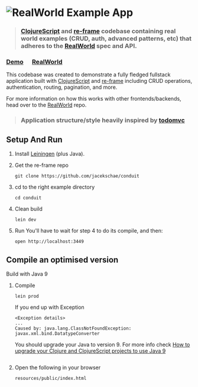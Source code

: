 # ![RealWorld Example App](https://cloud.githubusercontent.com/assets/556934/25448267/85369fdc-2a7d-11e7-9613-ab5ce5e1800f.png)

> ### [ClojureScript](https://clojurescript.org/) and [re-frame](https://github.com/Day8/re-frame) codebase containing real world examples (CRUD, auth, advanced patterns, etc) that adheres to the [RealWorld](https://github.com/gothinkster/realworld-example-apps) spec and API.

### [Demo](https://jacekschae.github.io/conduit) &nbsp;&nbsp;&nbsp;&nbsp; [RealWorld](https://github.com/gothinkster/realworld)

This codebase was created to demonstrate a fully fledged fullstack application built with
[ClojureScript](https://clojurescript.org/) and [re-frame](https://github.com/Day8/re-frame) including CRUD operations,
authentication, routing, pagination, and more.

For more information on how this works with other frontends/backends, head over to the
[RealWorld](https://github.com/gothinkster/realworld) repo.

> ### Application structure/style heavily inspired by [todomvc](https://github.com/Day8/re-frame/tree/master/examples/todomvc)

## Setup And Run

1. Install [Leiningen](http://leiningen.org/) (plus Java).

2. Get the re-frame repo

   ```
   git clone https://github.com/jacekschae/conduit
   ```

3. cd to the right example directory

   ```
   cd conduit
   ```

4. Clean build

   ```
   lein dev
   ```

5. Run You'll have to wait for step 4 to do its compile, and then:
   ```
   open http://localhost:3449
   ```

## Compile an optimised version

Build with Java 9

1. Compile

   ```
   lein prod
   ```

   If you end up with Exception

   ```
   <Exception details>
   ...
   Caused by: java.lang.ClassNotFoundException: javax.xml.bind.DatatypeConverter
   ```

   You should upgrade your Java to version 9. For more info check [How to upgrade your Clojure and ClojureScript projects to use Java 9](https://www.deps.co/blog/how-to-upgrade-your-clojure-projects-to-use-java-9/)

   ```

   ```

2. Open the following in your browser
   ```
   resources/public/index.html
   ```
